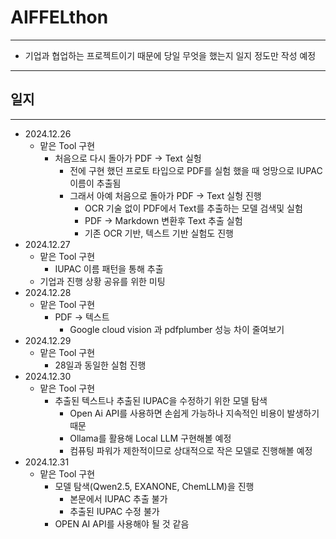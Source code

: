 # AIFFELthon

---

  - 기업과 협업하는 프로젝트이기 때문에 당일 무엇을 했는지 일지 정도만 작성 예정

---

## 일지

---

  - 2024.12.26
    - 맡은 Tool 구현
      - 처음으로 다시 돌아가 PDF -> Text 실헝
        - 전에 구현 했던 프로토 타입으로 PDF를 실험 했을 때 엉망으로 IUPAC 이름이 추출됨
        - 그래서 아예 처음으로 돌아가 PDF -> Text 실헝 진행
          - OCR 기술 없이 PDF에서 Text를 추출하는 모델 검색및 실험
          - PDF -> Markdown 변환후 Text 추출 실험
          - 기존 OCR 기반, 텍스트 기반 실험도 진행
  - 2024.12.27
    - 맡은 Tool 구현
      - IUPAC 이름 패턴을 통해 추출
    - 기업과 진행 상황 공유를 위한 미팅
 - 2024.12.28
   - 맡은 Tool 구현
     - PDF -> 텍스트
       - Google cloud vision 과 pdfplumber 성능 차이 줄여보기
 - 2024.12.29
   - 맡은 Tool 구현
     - 28일과 동일한 실험 진행
 - 2024.12.30
   - 맡은 Tool 구현
     - 추출된 텍스트나 추출된 IUPAC을 수정하기 위한 모델 탐색
       - Open Ai API를 사용하면 손쉽게 가능하나 지속적인 비용이 발생하기 때문
       - Ollama를 활용해 Local LLM 구현해볼 예정
       - 컴퓨팅 파워가 제한적이므로 상대적으로 작은 모델로 진행해볼 예정
 - 2024.12.31
   - 맡은 Tool 구현
     - 모델 탐색(Qwen2.5, EXANONE, ChemLLM)을 진행
       - 본문에서 IUPAC 추출 불가
       - 추출된 IUPAC 수정 불가
     - OPEN AI API를 사용해야 될 것 같음
